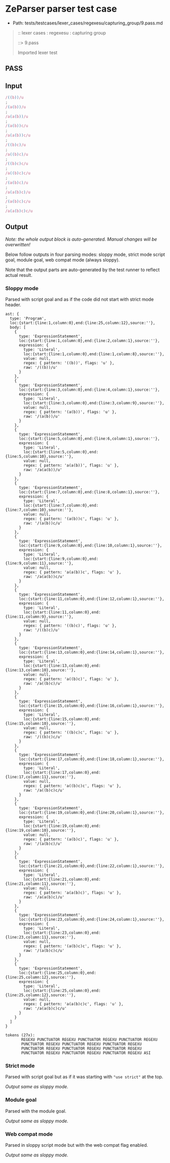 # ZeParser parser test case

- Path: tests/testcases/lexer_cases/regexesu/capturing_group/9.pass.md

> :: lexer cases : regexesu : capturing group
>
> ::> 9.pass
>
> Imported lexer test

## PASS

## Input

`````js
/((b))/u
;
/(a(b))/u
;
/a(a(b))/u
;
/(a(b))c/u
;
/a(a(b))c/u
;
/((b)c)/u
;
/a((b)c)/u
;
/((b)c)c/u
;
/a((b)c)c/u
;
/(a(b)c)/u
;
/a(a(b)c)/u
;
/(a(b)c)c/u
;
/a(a(b)c)c/u
`````

## Output

_Note: the whole output block is auto-generated. Manual changes will be overwritten!_

Below follow outputs in four parsing modes: sloppy mode, strict mode script goal, module goal, web compat mode (always sloppy).

Note that the output parts are auto-generated by the test runner to reflect actual result.

### Sloppy mode

Parsed with script goal and as if the code did not start with strict mode header.

`````
ast: {
  type: 'Program',
  loc:{start:{line:1,column:0},end:{line:25,column:12},source:''},
  body: [
    {
      type: 'ExpressionStatement',
      loc:{start:{line:1,column:0},end:{line:2,column:1},source:''},
      expression: {
        type: 'Literal',
        loc:{start:{line:1,column:0},end:{line:1,column:8},source:''},
        value: null,
        regex: { pattern: '((b))', flags: 'u' },
        raw: '/((b))/u'
      }
    },
    {
      type: 'ExpressionStatement',
      loc:{start:{line:3,column:0},end:{line:4,column:1},source:''},
      expression: {
        type: 'Literal',
        loc:{start:{line:3,column:0},end:{line:3,column:9},source:''},
        value: null,
        regex: { pattern: '(a(b))', flags: 'u' },
        raw: '/(a(b))/u'
      }
    },
    {
      type: 'ExpressionStatement',
      loc:{start:{line:5,column:0},end:{line:6,column:1},source:''},
      expression: {
        type: 'Literal',
        loc:{start:{line:5,column:0},end:{line:5,column:10},source:''},
        value: null,
        regex: { pattern: 'a(a(b))', flags: 'u' },
        raw: '/a(a(b))/u'
      }
    },
    {
      type: 'ExpressionStatement',
      loc:{start:{line:7,column:0},end:{line:8,column:1},source:''},
      expression: {
        type: 'Literal',
        loc:{start:{line:7,column:0},end:{line:7,column:10},source:''},
        value: null,
        regex: { pattern: '(a(b))c', flags: 'u' },
        raw: '/(a(b))c/u'
      }
    },
    {
      type: 'ExpressionStatement',
      loc:{start:{line:9,column:0},end:{line:10,column:1},source:''},
      expression: {
        type: 'Literal',
        loc:{start:{line:9,column:0},end:{line:9,column:11},source:''},
        value: null,
        regex: { pattern: 'a(a(b))c', flags: 'u' },
        raw: '/a(a(b))c/u'
      }
    },
    {
      type: 'ExpressionStatement',
      loc:{start:{line:11,column:0},end:{line:12,column:1},source:''},
      expression: {
        type: 'Literal',
        loc:{start:{line:11,column:0},end:{line:11,column:9},source:''},
        value: null,
        regex: { pattern: '((b)c)', flags: 'u' },
        raw: '/((b)c)/u'
      }
    },
    {
      type: 'ExpressionStatement',
      loc:{start:{line:13,column:0},end:{line:14,column:1},source:''},
      expression: {
        type: 'Literal',
        loc:{start:{line:13,column:0},end:{line:13,column:10},source:''},
        value: null,
        regex: { pattern: 'a((b)c)', flags: 'u' },
        raw: '/a((b)c)/u'
      }
    },
    {
      type: 'ExpressionStatement',
      loc:{start:{line:15,column:0},end:{line:16,column:1},source:''},
      expression: {
        type: 'Literal',
        loc:{start:{line:15,column:0},end:{line:15,column:10},source:''},
        value: null,
        regex: { pattern: '((b)c)c', flags: 'u' },
        raw: '/((b)c)c/u'
      }
    },
    {
      type: 'ExpressionStatement',
      loc:{start:{line:17,column:0},end:{line:18,column:1},source:''},
      expression: {
        type: 'Literal',
        loc:{start:{line:17,column:0},end:{line:17,column:11},source:''},
        value: null,
        regex: { pattern: 'a((b)c)c', flags: 'u' },
        raw: '/a((b)c)c/u'
      }
    },
    {
      type: 'ExpressionStatement',
      loc:{start:{line:19,column:0},end:{line:20,column:1},source:''},
      expression: {
        type: 'Literal',
        loc:{start:{line:19,column:0},end:{line:19,column:10},source:''},
        value: null,
        regex: { pattern: '(a(b)c)', flags: 'u' },
        raw: '/(a(b)c)/u'
      }
    },
    {
      type: 'ExpressionStatement',
      loc:{start:{line:21,column:0},end:{line:22,column:1},source:''},
      expression: {
        type: 'Literal',
        loc:{start:{line:21,column:0},end:{line:21,column:11},source:''},
        value: null,
        regex: { pattern: 'a(a(b)c)', flags: 'u' },
        raw: '/a(a(b)c)/u'
      }
    },
    {
      type: 'ExpressionStatement',
      loc:{start:{line:23,column:0},end:{line:24,column:1},source:''},
      expression: {
        type: 'Literal',
        loc:{start:{line:23,column:0},end:{line:23,column:11},source:''},
        value: null,
        regex: { pattern: '(a(b)c)c', flags: 'u' },
        raw: '/(a(b)c)c/u'
      }
    },
    {
      type: 'ExpressionStatement',
      loc:{start:{line:25,column:0},end:{line:25,column:12},source:''},
      expression: {
        type: 'Literal',
        loc:{start:{line:25,column:0},end:{line:25,column:12},source:''},
        value: null,
        regex: { pattern: 'a(a(b)c)c', flags: 'u' },
        raw: '/a(a(b)c)c/u'
      }
    }
  ]
}

tokens (27x):
       REGEXU PUNCTUATOR REGEXU PUNCTUATOR REGEXU PUNCTUATOR REGEXU
       PUNCTUATOR REGEXU PUNCTUATOR REGEXU PUNCTUATOR REGEXU
       PUNCTUATOR REGEXU PUNCTUATOR REGEXU PUNCTUATOR REGEXU
       PUNCTUATOR REGEXU PUNCTUATOR REGEXU PUNCTUATOR REGEXU ASI
`````

### Strict mode

Parsed with script goal but as if it was starting with `"use strict"` at the top.

_Output same as sloppy mode._

### Module goal

Parsed with the module goal.

_Output same as sloppy mode._

### Web compat mode

Parsed in sloppy script mode but with the web compat flag enabled.

_Output same as sloppy mode._
